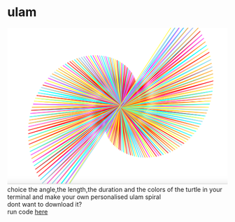 # ulam

![](examples/example4/image.png)
choice the angle,the length,the duration and the colors of the turtle in your terminal and make your own personalised ulam spiral<br>
dont want to download it?<br>
run code [here](https://repl.it/join/lfngbbgy-simsalabim1)<br>
